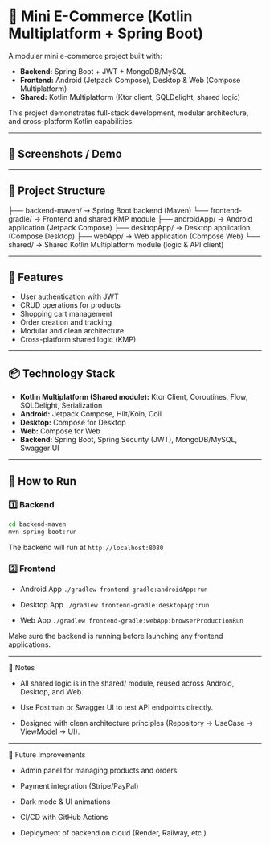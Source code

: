 # 🛒 Mini E-Commerce (Kotlin Multiplatform + Spring Boot)

A modular mini e-commerce project built with:

- **Backend:** Spring Boot + JWT + MongoDB/MySQL  
- **Frontend:** Android (Jetpack Compose), Desktop & Web (Compose Multiplatform)  
- **Shared:** Kotlin Multiplatform (Ktor client, SQLDelight, shared logic)

This project demonstrates full-stack development, modular architecture, and cross-platform Kotlin capabilities.

---

## 📸 Screenshots / Demo

---

## 🧱 Project Structure

├── backend-maven/ → Spring Boot backend (Maven)
└── frontend-gradle/ → Frontend and shared KMP module
    ├── androidApp/ → Android application (Jetpack Compose)
    ├── desktopApp/ → Desktop application (Compose Desktop)
    ├── webApp/ → Web application (Compose Web)
    └── shared/ → Shared Kotlin Multiplatform module (logic & API client)
    
---

## 🚀 Features

- User authentication with JWT  
- CRUD operations for products  
- Shopping cart management  
- Order creation and tracking  
- Modular and clean architecture  
- Cross-platform shared logic (KMP)  

---

## 📦 Technology Stack

- **Kotlin Multiplatform (Shared module):** Ktor Client, Coroutines, Flow, SQLDelight, Serialization  
- **Android:** Jetpack Compose, Hilt/Koin, Coil  
- **Desktop:** Compose for Desktop  
- **Web:** Compose for Web  
- **Backend:** Spring Boot, Spring Security (JWT), MongoDB/MySQL, Swagger UI  

---

## 🏁 How to Run

### 1️⃣ Backend
```bash
cd backend-maven
mvn spring-boot:run
```
The backend will run at `http://localhost:8080`

### 2️⃣ Frontend
* Android App
`./gradlew frontend-gradle:androidApp:run`

* Desktop App
`./gradlew frontend-gradle:desktopApp:run`


* Web App
`./gradlew frontend-gradle:webApp:browserProductionRun`

Make sure the backend is running before launching any frontend applications.

---

🧩 Notes

- All shared logic is in the shared/ module, reused across Android, Desktop, and Web.

- Use Postman or Swagger UI to test API endpoints directly.

- Designed with clean architecture principles (Repository → UseCase → ViewModel → UI).

---

🎯 Future Improvements

- Admin panel for managing products and orders

- Payment integration (Stripe/PayPal)

- Dark mode & UI animations

- CI/CD with GitHub Actions

- Deployment of backend on cloud (Render, Railway, etc.)
